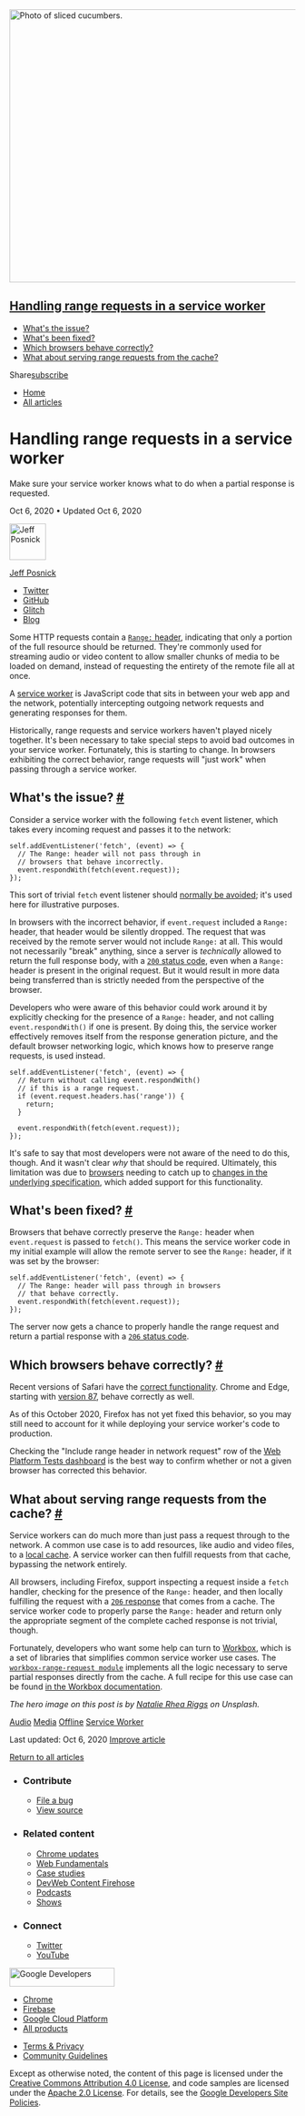 <img src="https://web-dev.imgix.net/image/admin/5HWlDEheVYh9LAs0p8vg.jpg?auto=format" alt="Photo of sliced cucumbers." class="w-hero w-hero--center w-hero--cover" sizes="100vw" srcset="https://web-dev.imgix.net/image/admin/5HWlDEheVYh9LAs0p8vg.jpg?auto=format&amp;w=200 200w, https://web-dev.imgix.net/image/admin/5HWlDEheVYh9LAs0p8vg.jpg?auto=format&amp;w=228 228w, https://web-dev.imgix.net/image/admin/5HWlDEheVYh9LAs0p8vg.jpg?auto=format&amp;w=260 260w, https://web-dev.imgix.net/image/admin/5HWlDEheVYh9LAs0p8vg.jpg?auto=format&amp;w=296 296w, https://web-dev.imgix.net/image/admin/5HWlDEheVYh9LAs0p8vg.jpg?auto=format&amp;w=338 338w, https://web-dev.imgix.net/image/admin/5HWlDEheVYh9LAs0p8vg.jpg?auto=format&amp;w=385 385w, https://web-dev.imgix.net/image/admin/5HWlDEheVYh9LAs0p8vg.jpg?auto=format&amp;w=439 439w, https://web-dev.imgix.net/image/admin/5HWlDEheVYh9LAs0p8vg.jpg?auto=format&amp;w=500 500w, https://web-dev.imgix.net/image/admin/5HWlDEheVYh9LAs0p8vg.jpg?auto=format&amp;w=571 571w, https://web-dev.imgix.net/image/admin/5HWlDEheVYh9LAs0p8vg.jpg?auto=format&amp;w=650 650w, https://web-dev.imgix.net/image/admin/5HWlDEheVYh9LAs0p8vg.jpg?auto=format&amp;w=741 741w, https://web-dev.imgix.net/image/admin/5HWlDEheVYh9LAs0p8vg.jpg?auto=format&amp;w=845 845w, https://web-dev.imgix.net/image/admin/5HWlDEheVYh9LAs0p8vg.jpg?auto=format&amp;w=964 964w, https://web-dev.imgix.net/image/admin/5HWlDEheVYh9LAs0p8vg.jpg?auto=format&amp;w=1098 1098w, https://web-dev.imgix.net/image/admin/5HWlDEheVYh9LAs0p8vg.jpg?auto=format&amp;w=1252 1252w, https://web-dev.imgix.net/image/admin/5HWlDEheVYh9LAs0p8vg.jpg?auto=format&amp;w=1428 1428w, https://web-dev.imgix.net/image/admin/5HWlDEheVYh9LAs0p8vg.jpg?auto=format&amp;w=1600 1600w" width="1600" height="480" />

## <a href="#handling-range-requests-in-a-service-worker" class="w-toc__header--link">Handling range requests in a service worker</a>

- [What's the issue?](#what's-the-issue)
- [What's been fixed?](#what's-been-fixed)
- [Which browsers behave correctly?](#which-browsers-behave-correctly)
- [What about serving range requests from the cache?](#what-about-serving-range-requests-from-the-cache)

Share<a href="/newsletter/" class="gc-analytics-event w-actions__fab w-actions__fab--subscribe"><span>subscribe</span></a>

- <a href="/" class="gc-analytics-event w-breadcrumbs__link w-breadcrumbs__link--left-justify">Home</a>
- <a href="/blog" class="gc-analytics-event w-breadcrumbs__link">All articles</a>

# Handling range requests in a service worker

Make sure your service worker knows what to do when a partial response is requested.

Oct 6, 2020 <span class="w-author__separator">•</span> Updated Oct 6, 2020

[<img src="https://web-dev.imgix.net/image/admin/uskKSRCW1HyOTCjtdMdo.jpg?auto=format&amp;fit=crop&amp;h=64&amp;w=64" alt="Jeff Posnick" class="w-author__image" sizes="(min-width: 64px) 64px, calc(100vw - 48px)" srcset="https://web-dev.imgix.net/image/admin/uskKSRCW1HyOTCjtdMdo.jpg?fit=crop&amp;h=64&amp;w=64&amp;auto=format&amp;dpr=1&amp;q=75, https://web-dev.imgix.net/image/admin/uskKSRCW1HyOTCjtdMdo.jpg?fit=crop&amp;h=64&amp;w=64&amp;auto=format&amp;dpr=2&amp;q=50 2x, https://web-dev.imgix.net/image/admin/uskKSRCW1HyOTCjtdMdo.jpg?fit=crop&amp;h=64&amp;w=64&amp;auto=format&amp;dpr=3&amp;q=35 3x, https://web-dev.imgix.net/image/admin/uskKSRCW1HyOTCjtdMdo.jpg?fit=crop&amp;h=64&amp;w=64&amp;auto=format&amp;dpr=4&amp;q=23 4x, https://web-dev.imgix.net/image/admin/uskKSRCW1HyOTCjtdMdo.jpg?fit=crop&amp;h=64&amp;w=64&amp;auto=format&amp;dpr=5&amp;q=20 5x" width="64" height="64" />](/authors/jeffposnick/)

<a href="/authors/jeffposnick/" class="w-author__name-link">Jeff Posnick</a>

- <a href="https://twitter.com/jeffposnick" class="w-author__link">Twitter</a>
- <a href="https://github.com/jeffposnick" class="w-author__link">GitHub</a>
- <a href="https://glitch.com/@jeffposnick" class="w-author__link">Glitch</a>
- <a href="https://twitter.com/jeffposnick" class="w-author__link">Blog</a>

Some HTTP requests contain a [`Range:` header](https://developer.mozilla.org/en-US/docs/Web/HTTP/Headers/Range), indicating that only a portion of the full resource should be returned. They're commonly used for streaming audio or video content to allow smaller chunks of media to be loaded on demand, instead of requesting the entirety of the remote file all at once.

A [service worker](https://developers.google.com/web/fundamentals/primers/service-workers) is JavaScript code that sits in between your web app and the network, potentially intercepting outgoing network requests and generating responses for them.

Historically, range requests and service workers haven't played nicely together. It's been necessary to take special steps to avoid bad outcomes in your service worker. Fortunately, this is starting to change. In browsers exhibiting the correct behavior, range requests will "just work" when passing through a service worker.

## What's the issue? <a href="#what&#39;s-the-issue" class="w-headline-link">#</a>

Consider a service worker with the following `fetch` event listener, which takes every incoming request and passes it to the network:

    self.addEventListener('fetch', (event) => {
      // The Range: header will not pass through in
      // browsers that behave incorrectly.
      event.respondWith(fetch(event.request));
    });

This sort of trivial `fetch` event listener should [normally be avoided](https://developers.google.com/web/fundamentals/primers/service-workers/high-performance-loading#never_use_a_passthrough_fetch_handler); it's used here for illustrative purposes.

In browsers with the incorrect behavior, if `event.request` included a `Range:` header, that header would be silently dropped. The request that was received by the remote server would not include `Range:` at all. This would not necessarily "break" anything, since a server is _technically_ allowed to return the full response body, with a [`200` status code](https://developer.mozilla.org/en-US/docs/Web/HTTP/Status/200), even when a `Range:` header is present in the original request. But it would result in more data being transferred than is strictly needed from the perspective of the browser.

Developers who were aware of this behavior could work around it by explicitly checking for the presence of a `Range:` header, and not calling `event.respondWith()` if one is present. By doing this, the service worker effectively removes itself from the response generation picture, and the default browser networking logic, which knows how to preserve range requests, is used instead.

    self.addEventListener('fetch', (event) => {
      // Return without calling event.respondWith()
      // if this is a range request.
      if (event.request.headers.has('range')) {
        return;
      }

      event.respondWith(fetch(event.request));
    });

It's safe to say that most developers were not aware of the need to do this, though. And it wasn't clear _why_ that should be required. Ultimately, this limitation was due to [browsers](https://bugs.chromium.org/p/chromium/issues/detail?id=847428) needing to catch up to [changes in the underlying specification](https://github.com/whatwg/fetch/pull/560), which added support for this functionality.

## What's been fixed? <a href="#what&#39;s-been-fixed" class="w-headline-link">#</a>

Browsers that behave correctly preserve the `Range:` header when `event.request` is passed to `fetch()`. This means the service worker code in my initial example will allow the remote server to see the `Range:` header, if it was set by the browser:

    self.addEventListener('fetch', (event) => {
      // The Range: header will pass through in browsers
      // that behave correctly.
      event.respondWith(fetch(event.request));
    });

The server now gets a chance to properly handle the range request and return a partial response with a [`206` status code](https://developer.mozilla.org/en-US/docs/Web/HTTP/Status/206).

## Which browsers behave correctly? <a href="#which-browsers-behave-correctly" class="w-headline-link">#</a>

Recent versions of Safari have the [correct functionality](https://trac.webkit.org/changeset/252047/webkit). Chrome and Edge, starting with [version 87](https://chromestatus.com/feature/5648276147666944), behave correctly as well.

As of this October 2020, Firefox has not yet fixed this behavior, so you may still need to account for it while deploying your service worker's code to production.

Checking the "Include range header in network request" row of the [Web Platform Tests dashboard](https://wpt.fyi/results/fetch/range/sw.https.window.html?label=master&label=experimental&aligned) is the best way to confirm whether or not a given browser has corrected this behavior.

## What about serving range requests from the cache? <a href="#what-about-serving-range-requests-from-the-cache" class="w-headline-link">#</a>

Service workers can do much more than just pass a request through to the network. A common use case is to add resources, like audio and video files, to a [local cache](https://developer.mozilla.org/en-US/docs/Web/API/CacheStorage). A service worker can then fulfill requests from that cache, bypassing the network entirely.

All browsers, including Firefox, support inspecting a request inside a `fetch` handler, checking for the presence of the `Range:` header, and then locally fulfilling the request with a [`206` response](https://developer.mozilla.org/en-US/docs/Web/HTTP/Status/206) that comes from a cache. The service worker code to properly parse the `Range:` header and return only the appropriate segment of the complete cached response is not trivial, though.

Fortunately, developers who want some help can turn to [Workbox](https://developers.google.com/web/tools/workbox/), which is a set of libraries that simplifies common service worker use cases. The [`workbox-range-request module`](https://developers.google.com/web/tools/workbox/modules/workbox-range-requests) implements all the logic necessary to serve partial responses directly from the cache. A full recipe for this use case can be found [in the Workbox documentation](https://developers.google.com/web/tools/workbox/guides/advanced-recipes#cached-av).

_The hero image on this post is by [Natalie Rhea Riggs](https://unsplash.com/photos/OnAwTs0tu3k) on Unsplash._

<a href="/tags/audio/" class="w-chip">Audio</a> <a href="/tags/media/" class="w-chip">Media</a> <a href="/tags/offline/" class="w-chip">Offline</a> <a href="/tags/service-worker/" class="w-chip">Service Worker</a>

<span class="w-mr--sm">Last updated: Oct 6, 2020 </span>[Improve article](https://github.com/GoogleChrome/web.dev/blob/master/src/site/content/en/blog/sw-range-requests/index.md)

<a href="/blog" class="gc-analytics-event w-article-navigation__link w-article-navigation__link--back w-article-navigation__link--single">Return to all articles</a>

- ### Contribute

  - <a href="https://github.com/GoogleChrome/web.dev/issues/new?assignees=&amp;labels=bug&amp;template=bug_report.md&amp;title=" class="w-footer__linkbox-link">File a bug</a>
  - <a href="https://github.com/googlechrome/web.dev" class="w-footer__linkbox-link">View source</a>

- ### Related content

  - <a href="https://blog.chromium.org/" class="w-footer__linkbox-link">Chrome updates</a>
  - <a href="https://developers.google.com/web/" class="w-footer__linkbox-link">Web Fundamentals</a>
  - <a href="https://developers.google.com/web/showcase/" class="w-footer__linkbox-link">Case studies</a>
  - <a href="https://devwebfeed.appspot.com/" class="w-footer__linkbox-link">DevWeb Content Firehose</a>
  - <a href="/podcasts/" class="w-footer__linkbox-link">Podcasts</a>
  - <a href="/shows/" class="w-footer__linkbox-link">Shows</a>

- ### Connect

  - <a href="https://www.twitter.com/ChromiumDev" class="w-footer__linkbox-link">Twitter</a>
  - <a href="https://www.youtube.com/user/ChromeDevelopers" class="w-footer__linkbox-link">YouTube</a>

<a href="https://developers.google.com/" class="w-footer__utility-logo-link"><img src="/images/lockup-color.png" alt="Google Developers" class="w-footer__utility-logo" width="185" height="33" /></a>

- <a href="https://developer.chrome.com/" class="w-footer__utility-link">Chrome</a>
- <a href="https://firebase.google.com/" class="w-footer__utility-link">Firebase</a>
- <a href="https://cloud.google.com/" class="w-footer__utility-link">Google Cloud Platform</a>
- <a href="https://developers.google.com/products" class="w-footer__utility-link">All products</a>

<!-- -->

- <a href="https://policies.google.com/" class="w-footer__utility-link">Terms &amp; Privacy</a>
- <a href="/community-guidelines/" class="w-footer__utility-link">Community Guidelines</a>

Except as otherwise noted, the content of this page is licensed under the [Creative Commons Attribution 4.0 License](https://creativecommons.org/licenses/by/4.0/), and code samples are licensed under the [Apache 2.0 License](https://www.apache.org/licenses/LICENSE-2.0). For details, see the [Google Developers Site Policies](https://developers.google.com/terms/site-policies).
